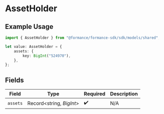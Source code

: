 # AssetHolder

## Example Usage

```typescript
import { AssetHolder } from "@formance/formance-sdk/sdk/models/shared";

let value: AssetHolder = {
    assets: {
        key: BigInt("524970"),
    },
};
```

## Fields

| Field                    | Type                     | Required                 | Description              |
| ------------------------ | ------------------------ | ------------------------ | ------------------------ |
| `assets`                 | Record<string, *BigInt*> | :heavy_check_mark:       | N/A                      |